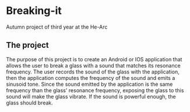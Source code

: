 # Breaking-it

Autumn project of third year at the He-Arc 

## The project
The purpose of this project is to create an Android or IOS application that allows the user to break a glass with a sound that matches its resonance frequency. The user records the sound of the glass with the application, then the application computes the frequency of the sound and emits a sinusoid tone. Since the sound emitted by the application is the same frequency than the glass' resonance frequency, exposing the glass to this sound will make the glass vibrate. If the sound is powerful enough, the glass should break.
